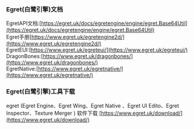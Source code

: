 ### Egret(白鹭引擎)文档
EgretAPI文档:[https://egret.uk/docs/egretengine/engine/egret.Base64Util](https://egret.uk/docs/egretengine/engine/egret.Base64Util) </br>
Egret手册[https://www.egret.uk/egretengine2d/](https://www.egret.uk/egretengine2d/) </br>
EgretEUI:[https://www.egret.uk/egreteui/](https://www.egret.uk/egreteui/) </br>
DragonBones:[https://www.egret.uk/dragonbones/](https://www.egret.uk/dragonbones/) </br>
EgretNative:[https://www.egret.uk/egretnative/](https://www.egret.uk/egretnative/) </br>

### Egret(白鹭引擎)工具下载
egret (Egret Engine、Egret Wing、Egret Native 、Egret UI Edito、Egret Inspector、Texture Merger ) 软件下载 [https://www.egret.uk/download/](https://www.egret.uk/download/)
